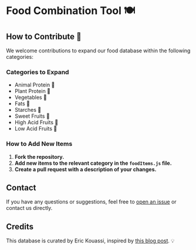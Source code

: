 # Food Combination Tool 🍽️

## How to Contribute 🤝

We welcome contributions to expand our food database within the following categories:

### Categories to Expand
- Animal Protein 🥩
- Plant Protein 🌱
- Vegetables 🥕
- Fats 🥑
- Starches 🍞
- Sweet Fruits 🍌
- High Acid Fruits 🍋
- Low Acid Fruits 🍉

### How to Add New Items
1. **Fork the repository.**
2. **Add new items to the relevant category in the `foodItems.js` file.**
3. **Create a pull request with a description of your changes.**

## Contact
If you have any questions or suggestions, feel free to [open an issue](https://github.com/erickouassi/Food-Combination) or contact us directly.

## Credits
This database is curated by Eric Kouassi, inspired by [this blog post](https://www.promotehealthwellness.com/food-combination-chart/). 💡
